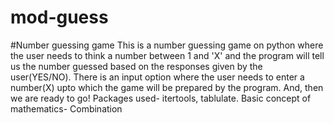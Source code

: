 # mod-guess
#Number guessing game
This is a number guessing game on python where the user needs to think a number between 1 and 'X' and the program will tell us the number guessed based on the responses given by the user(YES/NO). There is an input option where the user needs to enter a number(X) upto which the game will be prepared by the program. And, then we are ready to go!
Packages used- itertools, tablulate.
Basic concept of mathematics- Combination

